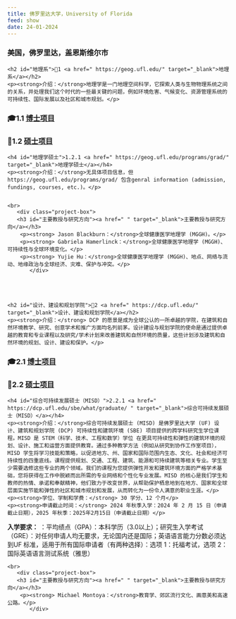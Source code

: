 ```yaml
---
title: 佛罗里达大学，University of Florida
feed: show
date: 24-01-2024
---
```


<html lang="zh">
<head>
    <meta charset="UTF-8">
    <title> 佛罗里达大学，University of Florida </title>
    <link rel="stylesheet" href="/assets/css/CSS.css">
</head>
<body>
    <h3>美国，佛罗里达，盖恩斯维尔市</h3>

 
    <h2 id="地理系">🏫1 <a href=" https://geog.ufl.edu/" target="_blank">地理系</a></h2>
    <p><strong>介绍：</strong>地理学是一门地理空间科学，它探索人类与生物物理系统之间的关系，并处理我们这个时代的一些最关键的问题，例如环境危害、气候变化、资源管理系统的可持续性、国际发展以及社区和城市规划。</p>

<h3 id="博士项目">🎓1.1 <a href=" https://geog.ufl.edu/programs/grad/ " target="_blank">博士项目</a></h3>


<h3 id="硕士项目"> 📖1.2 <a href=" " target="_blank">硕士项目</a></h3>

    <h4 id="地理学硕士">1.2.1 <a href=" https://geog.ufl.edu/programs/grad/" target="_blank">地理学硕士</a></h4>
    <p><strong>介绍：</strong>无具体项目信息，但https://geog.ufl.edu/programs/grad/ 包含genral information (admission, fundings, courses, etc.)。</p>
   
  
    <br>
       <div class="project-box">
       <h3 id="主要教授与研究方向"><a href=" " target="_blank">主要教授与研究方向</a></h3>
        <p><strong> Jason Blackburn：</strong>全球健康医学地理学 (MGGH)。</p>
        <p><strong> Gabriela Hamerlinck：</strong>全球健康医学地理学 (MGGH)、可持续性与全球环境变化。</p>
        <p><strong> Yujie Hu：</strong>全球健康医学地理学 (MGGH)、地点、网络与流动、地缘政治与全球经济、灾难、保护与冲突。</p>
           </div>
<br>
    <br>

    <h2 id="设计、建设和规划学院">🏫2 <a href=" https://dcp.ufl.edu/" target="_blank">设计、建设和规划学院</a></h2>
    <p><strong>介绍：</strong> DCP 的愿景是成为全球公认的一所卓越的学院，在建筑和自然环境教学、研究、创意学术和推广方面均名列前茅。设计建设与规划学院的使命是通过提供卓越的教育和专业课程以及研究/学术计划来改善建筑和自然环境的质量，这些计划涉及建筑和自然环境的规划、设计、建设和保护。</p>

<h3 id="博士项目">🎓2.1 <a href=" https://dcp.ufl.edu/architecture/ph-d-in-architecture/ " target="_blank">博士项目</a></h3>


<h3 id="硕士项目"> 📖2.2 <a href=" " target="_blank">硕士项目</a></h3>

    <h4 id="综合可持续发展硕士（MISD）">2.2.1 <a href=" https://dcp.ufl.edu/sbe/what/graduate/ " target="_blank">综合可持续发展硕士（MISD）</a></h4>
    <p><strong>介绍：</strong>综合可持续发展硕士 (MISD) 是佛罗里达大学 (UF) 设计、建筑和规划学院 (DCP) 可持续性和建筑环境 (SBE) 项目提供的跨学科研究生学位课程。MISD 是 STEM（科学、技术、工程和数学）学位 在更具可持续性和弹性的建筑环境的规划、设计、施工和运营方面提供教育。通过多种教学方法（例如从研究到协作工作室项目），MISD 学生将学习技能和策略，以促进地方、州、国家和国际范围内生态、文化、社会和经济可持续性的四重底线。课程提供规划、交通、工程、建筑、能源和可持续建筑等相关专业。学生至少需要选修这些专业的两个领域。我们的课程为您提供弹性开发和建筑环境方面的严格学术基础，您将获得在工作中脱颖而出所需的专业网络和个性化专业发展。MISD 的核心是我们学生和教师的热情、承诺和奉献精神，他们致力于改变世界，从帮助保护栖息地到在地方、国家和全球层面实施节能和弹性的社区和城市规划和发展，从而转化为一份令人满意的职业生涯。</p>
    <p><strong>学位、学制和学费：</strong> 30 学分、12 个月</p>
    <p><strong>申请截止时间：</strong> 2024 年秋季入学：2024 年 2 月 15 日（申请截止日期），2025 年秋季：2025年2月15日（申请截止日期）</p>
<p><strong>入学要求：</strong> ：平均绩点（GPA）：本科学历（3.0以上）；研究生入学考试（GRE）：对任何申请人均无要求，无论国内还是国际；英语语言能力分数必须达到UF 标准，适用于所有国际申请者（有两种选择）：选项 1：托福考试，选项 2：国际英语语言测试系统（雅思）</p>

  
    <br>
       <div class="project-box">
       <h3 id="主要教授与研究方向"><a href=" " target="_blank">主要教授与研究方向</a></h3>
        <p><strong> Michael Montoya：</strong>教育学、郊区流行文化、画意美和高速公路。</p>
           </div>
<br>
    <br>





  </body>
</html>

